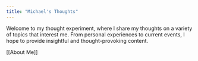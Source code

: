 ```yaml
---
title: "Michael's Thoughts"
---
```


Welcome to my thought experiment, where I share my thoughts on a variety of topics that interest me. From personal experiences to current events, I hope to provide insightful and thought-provoking content.

[[About Me]]







